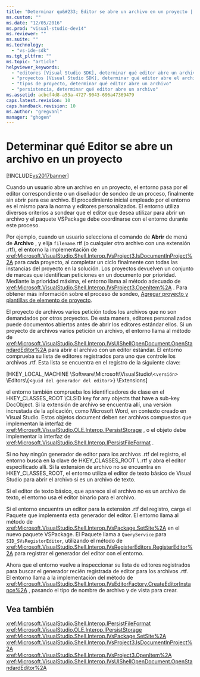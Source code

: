 ```yaml
---
title: "Determinar qu&#233; Editor se abre un archivo en un proyecto | Microsoft Docs"
ms.custom: ""
ms.date: "12/05/2016"
ms.prod: "visual-studio-dev14"
ms.reviewer: ""
ms.suite: ""
ms.technology: 
  - "vs-ide-sdk"
ms.tgt_pltfrm: ""
ms.topic: "article"
helpviewer_keywords: 
  - "editores [Visual Studio SDK], determinar qué editor abre un archivo"
  - "proyectos [Visual Studio SDK], determinar qué editor abre el archivo"
  - "tipos de proyecto, determinar qué editor abre un archivo"
  - "persistencia, determinar qué editor abre un archivo"
ms.assetid: acbcf4d8-a53a-4727-9043-696a47369479
caps.latest.revision: 10
caps.handback.revision: 10
ms.author: "gregvanl"
manager: "ghogen"
---
```

# Determinar qu&#233; Editor se abre un archivo en un proyecto
[!INCLUDE[vs2017banner](../../code-quality/includes/vs2017banner.md)]

Cuando un usuario abre un archivo en un proyecto, el entorno pasa por el editor correspondiente o un diseñador de sondeo de un proceso, finalmente sin abrir para ese archivo.  El procedimiento inicial empleado por el entorno es el mismo para la norma y editores personalizados.  El entorno utiliza diversos criterios a sondear que el editor que desea utilizar para abrir un archivo y el paquete VSPackage debe coordinarse con el entorno durante este proceso.  
  
 Por ejemplo, cuando un usuario selecciona el comando de **Abrir** de menú de **Archivo** , y elija `filename`.rtf \(o cualquier otro archivo con una extensión .rtf\), el entorno la implementación de <xref:Microsoft.VisualStudio.Shell.Interop.IVsProject3.IsDocumentInProject%2A> para cada proyecto, al completar un ciclo finalmente con todas las instancias del proyecto en la solución.  Los proyectos devuelven un conjunto de marcas que identifican peticiones en un documento por prioridad.  Mediante la prioridad máxima, el entorno llama al método adecuado de <xref:Microsoft.VisualStudio.Shell.Interop.IVsProject3.OpenItem%2A> .  Para obtener más información sobre el proceso de sondeo, [Agregar proyecto y plantillas de elemento de proyecto](../../extensibility/internals/adding-project-and-project-item-templates.md).  
  
 El proyecto de archivos varios petición todos los archivos que no son demandados por otros proyectos.  De esta manera, editores personalizados puede documentos abiertos antes de abrir los editores estándar ellos.  Si un proyecto de archivos varios petición un archivo, el entorno llama al método de <xref:Microsoft.VisualStudio.Shell.Interop.IVsUIShellOpenDocument.OpenStandardEditor%2A> para abrir el archivo con un editor estándar.  El entorno comprueba su lista de editores registrados para uno que controle los archivos .rtf.  Esta lista se encuentra en el registro de la siguiente clave:  
  
 \[HKEY\_LOCAL\_MACHINE \\Software\\Microsoft\\VisualStudio\\\<`versión`\> \\Editors\\{\<`guid del generador del editor`\>} \\Extensions\]  
  
 el entorno también comprueba los identificadores de clase en el HKEY\_CLASSES\_ROOT \\CLSID key for any objects that have a sub\-key DocObject.  Si la extensión de archivo se encuentra allí, una versión incrustada de la aplicación, como Microsoft Word, en contexto creado en Visual Studio.  Estos objetos document deben ser archivos compuestos que implementan la interfaz de <xref:Microsoft.VisualStudio.OLE.Interop.IPersistStorage> , o el objeto debe implementar la interfaz de <xref:Microsoft.VisualStudio.Shell.Interop.IPersistFileFormat> .  
  
 Si no hay ningún generador de editor para los archivos .rtf del registro, el entorno busca en la clave de HKEY\_CLASSES\_ROOT \\ .rtf y abra el editor especificado allí.  Si la extensión de archivo no se encuentra en HKEY\_CLASSES\_ROOT, el entorno utiliza el editor de texto básico de Visual Studio para abrir el archivo si es un archivo de texto.  
  
 Si el editor de texto básico, que aparece si el archivo no es un archivo de texto, el entorno usa el editor binario para el archivo.  
  
 Si el entorno encuentra un editor para la extensión .rtf del registro, carga el Paquete que implementa esta generador del editor.  El entorno llama al método de <xref:Microsoft.VisualStudio.Shell.Interop.IVsPackage.SetSite%2A> en el nuevo paquete VSPackage.  El Paquete llama a `QueryService` para `SID_SVsRegistorEditor`, utilizando el método de <xref:Microsoft.VisualStudio.Shell.Interop.IVsRegisterEditors.RegisterEditor%2A> para registrar el generador del editor con el entorno.  
  
 Ahora que el entorno vuelve a inspeccionar su lista de editores registrados para buscar el generador recién registrada de editor para los archivos .rtf.  El entorno llama a la implementación del método de <xref:Microsoft.VisualStudio.Shell.Interop.IVsEditorFactory.CreateEditorInstance%2A> , pasando el tipo de nombre de archivo y de vista para crear.  
  
## Vea también  
 <xref:Microsoft.VisualStudio.Shell.Interop.IPersistFileFormat>   
 <xref:Microsoft.VisualStudio.OLE.Interop.IPersistStorage>   
 <xref:Microsoft.VisualStudio.Shell.Interop.IVsPackage.SetSite%2A>   
 <xref:Microsoft.VisualStudio.Shell.Interop.IVsProject3.IsDocumentInProject%2A>   
 <xref:Microsoft.VisualStudio.Shell.Interop.IVsProject3.OpenItem%2A>   
 <xref:Microsoft.VisualStudio.Shell.Interop.IVsUIShellOpenDocument.OpenStandardEditor%2A>